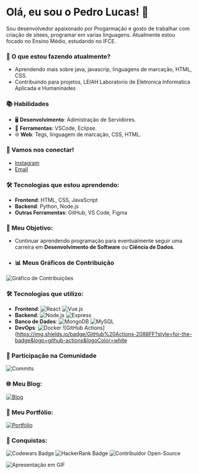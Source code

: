 # Olá, eu sou o Pedro Lucas! 👋

Sou desenvolvedor apaixonado por Progarmação e gosto de trabalhar com criação de sitees, programar em varias linguagens. Atualmente estou focado no Ensino Médio, estudando no IFCE.

### 🚀 O que estou fazendo atualmente?
- Aprendendo mais sobre java, javascrip, linguagens de marcação, HTML, CSS.
- Contribuindo para projetos, LEIAH Laboratorio de Eletronica Informatica Aplicada e Humaninades


### 📚 Habilidades
- 🖥️ **Desenvolvimento**: Adimistração de Servidores.
- 🔧 **Ferramentas**: VSCode, Eclipse.
- 🌐 **Web**: Tegs, linguagem de marcação, CSS, HTML.

### 💬 Vamos nos conectar!
- [Instagram](https://www.instagram.com/rodriiguess.zx/)
- [Email](p.santos@aluno.ifce.edu.br)

### 🛠️ Tecnologias que estou aprendendo:
- **Frontend**: HTML, CSS, JavaScript
- **Backend**: Python, Node.js
- **Outras Ferramentas**: GitHub, VS Code, Figma

### 📝 Meu Objetivo:
- Continuar aprendendo programação para eventualmente seguir uma carreira em **Desenvolvimento de Software** ou **Ciência de Dados**.

- ### 📊 Meus Gráficos de Contribuição
![Gráfico de Contribuições](https://github-readme-stats.vercel.app/api?username=seunome&show_icons=true&theme=dark&count_private=true)

### 🛠️ Tecnologias que utilizo:
- **Frontend**: ![React](https://img.shields.io/badge/React-61DAFB?style=for-the-badge&logo=react&logoColor=black) ![Vue.js](https://img.shields.io/badge/Vue.js-42b883?style=for-the-badge&logo=vue.js&logoColor=white)
- **Backend**: ![Node.js](https://img.shields.io/badge/Node.js-339933?style=for-the-badge&logo=node.js&logoColor=white) ![Express](https://img.shields.io/badge/Express-000000?style=for-the-badge&logo=express&logoColor=white)
- **Banco de Dados**: ![MongoDB](https://img.shields.io/badge/MongoDB-4ea94b?style=for-the-badge&logo=mongodb&logoColor=white) ![MySQL](https://img.shields.io/badge/MySQL-000000?style=for-the-badge&logo=mysql&logoColor=white)
- **DevOps**: ![Docker](https://img.shields.io/badge/Docker-2496ED?style=for-the-badge&logo=docker&logoColor=white) ![GitHub Actions](https://img.shields.io/badge/GitHub%20Actions-2088FF?style=for-the-badge&logo=github-actions&logoColor=white

### 📅 Participação na Comunidade
![Commits](https://github-readme-stats.vercel.app/api/top-langs/?username=seunome&layout=compact&theme=radical)



 ### 🌐 Meu Blog:
[![Blog](https://img.shields.io/badge/Blog-FF5722?style=for-the-badge&logo=wordpress&logoColor=white)](https://seublog.com)

### 📑 Meu Portfólio:
[![Portfólio](https://img.shields.io/badge/Portfólio-4CAF50?style=for-the-badge&logo=appveyor&logoColor=white)](https://seuportfolio.com)

### 🏅 Conquistas:
![Codewars Badge](https://www.codewars.com/users/seunome/badges/large)
![HackerRank Badge](https://img.shields.io/badge/HackerRank-5_Stars-brightgreen)
![Contribuidor Open-Source](https://img.shields.io/badge/Open%20Source%20Contributor-Active-blue)

![Apresentação em GIF](https://path-to-your-gif.com)







